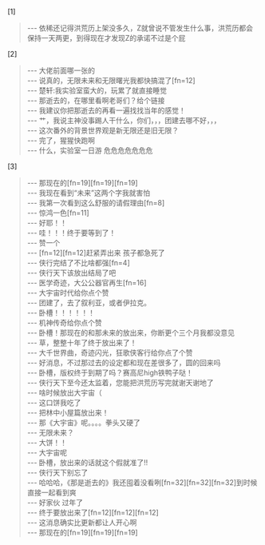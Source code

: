 
[1] 
>--- 依稀还记得洪荒历上架没多久，Z就曾说不管发生什么事，洪荒历都会保持一天两更，到得现在才发现Z的承诺不过是个屁<br>

[2] 
>--- 大佬前面哪一张的<br>
>--- 说真的，无限未来和无限曙光我都快搞混了[fn=12]<br>
>--- 楚轩:我实验室蛮大的，玩累了就直接睡觉<br>
>--- 那逝去的，在哪里看啊老哥们？给个链接<br>
>--- 我建议你把那逝去的再看一遍找找当年的感觉！<br>
>--- 艹，我说主神没事踢人干什么，你们，，，团建去哪不好，，，<br>
>--- 这次番外的背景世界观是新无限还是旧无限？<br>
>--- 完了，猩猩快跑啊<br>
>--- 什么，实验室一日游
危危危危危危危<br>

[3] 
>--- 那现在的[fn=19][fn=19][fn=19]<br>
>--- 我现在看到“未来”这两个字我就害怕<br>
>--- 我第一次看到这么舒服的请假理由[fn=8]<br>
>--- 惊鸿一色[fn=11]<br>
>--- 好耶！！<br>
>--- 哇！！！终于要等到了！<br>
>--- 赞一个<br>
>--- [fn=12][fn=12]赶紧弄出来 孩子都急死了<br>
>--- 侠行完结了不比啥都强[fn=4]<br>
>--- 侠行天下该放出结局了吧<br>
>--- 医学奇迹，大公公器官再生[fn=16]<br>
>--- 大宇宙时代给你点个赞<br>
>--- 团建了，去了叙利亚，或者伊拉克。<br>
>--- 卧槽！！！！！！<br>
>--- 机神传奇给你点个赞<br>
>--- 卧槽！那现在的和那未来的放出来，你断更个三个月我都没意见<br>
>--- 草，整整十年了终于放出来了！<br>
>--- 大千世界曲，奇迹闪光，狂歌侠客行给你点了个赞<br>
>--- 好消息，不过那过去的设定都和现在差很多了，圆的回来吗<br>
>--- 卧槽，版权终于到期了吗？赛高尼high铁鸭子哒！<br>
>--- 侠行天下至今还太监着，您能把洪荒历写完就谢天谢地了<br>
>--- 啥时候放出大宇宙（<br>
>--- 这口饼我吃了<br>
>--- 把林中小屋篇放出来！<br>
>--- 那《大宇宙》呢。。。。拳头又硬了<br>
>--- 无限未来？<br>
>--- 大饼！！<br>
>--- 大宇宙呢<br>
>--- 卧槽，放出来的话就这个假就准了!!<br>
>--- 侠行天下别忘了<br>
>--- 哈哈哈，《那是逝去的》我还囤着没看咧[fn=32][fn=32][fn=32]到时候直接一起看到爽<br>
>--- 好家伙 过年了<br>
>--- 终于要放出来了[fn=12][fn=12][fn=12]<br>
>--- 这消息确实比更新都让人开心啊<br>
>--- 那现在的[fn=19][fn=19][fn=19]<br>
